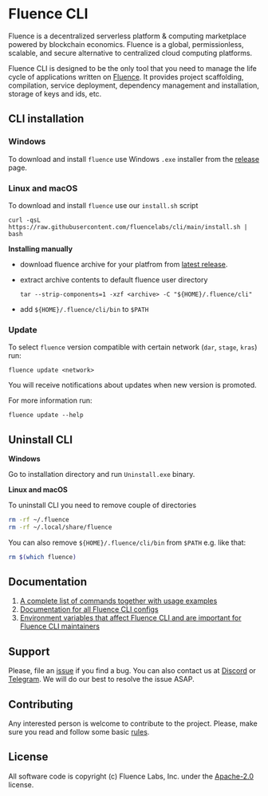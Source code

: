 # Fluence CLI

Fluence is a decentralized serverless platform & computing marketplace powered
by blockchain economics. Fluence is a global, permissionless, scalable, and
secure alternative to centralized cloud computing platforms.

Fluence CLI is designed to be the only tool that you need to manage the life
cycle of applications written on [Fluence](https://fluence.network). It provides
project scaffolding, compilation, service deployment, dependency management and
installation, storage of keys and ids, etc.

## CLI installation

### Windows

To download and install `fluence` use Windows `.exe` installer from the [release](https://github.com/fluencelabs/cli/releases) page.

### Linux and macOS

To download and install `fluence` use our `install.sh` script

```shell
curl -qsL https://raw.githubusercontent.com/fluencelabs/cli/main/install.sh | bash
```

**Installing manually**

-   download fluence archive for your platfrom from
    [latest release](https://github.com/fluencelabs/cli/releases/latest).
-   extract archive contents to default fluence user directory

    ```shell
    tar --strip-components=1 -xzf <archive> -C "${HOME}/.fluence/cli"
    ```

-   add `${HOME}/.fluence/cli/bin` to `$PATH`

### Update

To select `fluence` version compatible with certain network (`dar`, `stage`,
`kras`) run:

```shell
fluence update <network>
```

You will receive notifications about updates when new version is promoted.

For more information run:

```shell
fluence update --help
```

## Uninstall CLI

**Windows**

Go to installation directory and run `Uninstall.exe` binary.

**Linux and macOS**

To uninstall CLI you need to remove couple of directories

```sh
rm -rf ~/.fluence
rm -rf ~/.local/share/fluence
```

You can also remove `${HOME}/.fluence/cli/bin` from `$PATH` e.g. like that:

```sh
rm $(which fluence)
```

## Documentation

1. [A complete list of commands together with usage examples](./cli/docs/commands/README.md)
1. [Documentation for all Fluence CLI configs](./cli/docs/configs/README.md)
1. [Environment variables that affect Fluence CLI and are important for Fluence CLI maintainers](./cli/example.env)

## Support

Please, file an [issue](https://github.com/fluencelabs/cli/issues) if you find a
bug. You can also contact us at [Discord](https://discord.com/invite/5qSnPZKh7u)
or [Telegram](https://t.me/fluence_project). We will do our best to resolve the
issue ASAP.

## Contributing

Any interested person is welcome to contribute to the project. Please, make sure
you read and follow some basic [rules](./CONTRIBUTING.md).

## License

All software code is copyright (c) Fluence Labs, Inc. under the
[Apache-2.0](./LICENSE) license.
